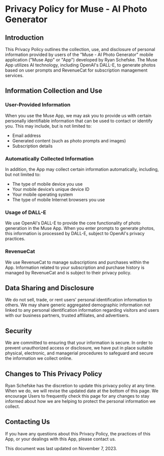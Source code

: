 # Privacy Policy for Muse - AI Photo Generator

## Introduction
This Privacy Policy outlines the collection, use, and disclosure of personal information provided by users of the "Muse - AI Photo Generator" mobile application ("Muse App" or "App") developed by Ryan Schefske. The Muse App utilizes AI technology, including OpenAI's DALL-E, to generate photos based on user prompts and RevenueCat for subscription management services.

## Information Collection and Use
### User-Provided Information
When you use the Muse App, we may ask you to provide us with certain personally identifiable information that can be used to contact or identify you. This may include, but is not limited to:
- Email address
- Generated content (such as photo prompts and images)
- Subscription details

### Automatically Collected Information
In addition, the App may collect certain information automatically, including, but not limited to:
- The type of mobile device you use
- Your mobile device’s unique device ID
- Your mobile operating system
- The type of mobile Internet browsers you use

### Usage of DALL-E
We use OpenAI's DALL-E to provide the core functionality of photo generation in the Muse App. When you enter prompts to generate photos, this information is processed by DALL-E, subject to OpenAI's privacy practices.

### RevenueCat
We use RevenueCat to manage subscriptions and purchases within the App. Information related to your subscription and purchase history is managed by RevenueCat and is subject to their privacy policy.

## Data Sharing and Disclosure
We do not sell, trade, or rent users' personal identification information to others. We may share generic aggregated demographic information not linked to any personal identification information regarding visitors and users with our business partners, trusted affiliates, and advertisers.

## Security
We are committed to ensuring that your information is secure. In order to prevent unauthorized access or disclosure, we have put in place suitable physical, electronic, and managerial procedures to safeguard and secure the information we collect online.

## Changes to This Privacy Policy
Ryan Schefske has the discretion to update this privacy policy at any time. When we do, we will revise the updated date at the bottom of this page. We encourage Users to frequently check this page for any changes to stay informed about how we are helping to protect the personal information we collect.

## Contacting Us
If you have any questions about this Privacy Policy, the practices of this App, or your dealings with this App, please contact us.

This document was last updated on November 7, 2023.

